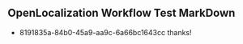 ## OpenLocalization Workflow Test MarkDown
* 8191835a-84b0-45a9-aa9c-6a66bc1643cc thanks!

<!--HONumber=Jul16_HO3-->



